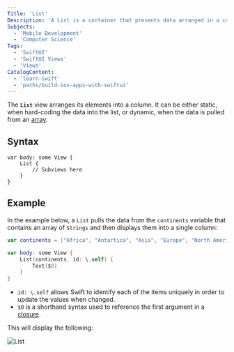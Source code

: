 ```yaml
---
Title: 'List'
Description: 'A List is a container that presents data arranged in a column with the ability to select one or more items.'
Subjects:
  - 'Mobile Development'
  - 'Computer Science'
Tags:
  - 'SwiftUI'
  - 'SwiftUI Views'
  - 'Views'
CatalogContent:
  - 'learn-swift'
  - 'paths/build-ios-apps-with-swiftui'
---
```


The **`List`** view arranges its elements into a column. It can be either static, when hard-coding the data into the list, or dynamic, when the data is pulled from an [array](https://www.codecademy.com/resources/docs/swift/arrays).

## Syntax

```pseudo
var body: some View {
    List {
        // Subviews here
    }
}
```

## Example

In the example below, a `List` pulls the data from the `continents` variable that contains an array of `Strings` and then displays them into a single column:

```swift
var continents = ["Africa", "Antartica", "Asia", "Europe", "North America", "Oceania", "South America"]

var body: some View {
    List(continents, id: \.self) {
        Text($0)
    }
}
```

- `id: \.self` allows Swift to identify each of the items uniquely in order to update the values when changed.
- `$0` is a shorthand syntax used to reference the first argument in a [closure](https://www.codecademy.com/resources/docs/swift/closures).

This will display the following:

![List](https://raw.githubusercontent.com/Codecademy/docs/main/media/list.png)
